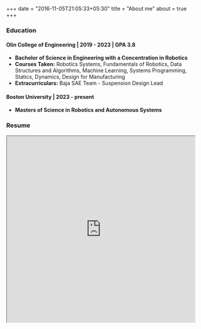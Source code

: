 +++
date = "2016-11-05T21:05:33+05:30"
title = "About me"
about = true
+++


### Education

#### Olin College of Engineering | 2019 - 2023 | GPA 3.8
- **Bachelor of Science in Engineering with a Concentration in Robotics**
- **Courses Taken:** Robotics Systems, Fundamentals of Robotics, Data Structures and Algorithms, Machine Learning, Systems Programming, Statics, Dynamics, Design for Manufacturing
- **Extracurriculars:** Baja SAE Team - Suspension Design Lead

#### Boston University | 2023 - present
- **Masters of Science in Robotics and Autonomous Systems** 


### Resume

<iframe src="https://drive.google.com/file/d/1bHSY64FA7RqQrIoqsixEvNArc_45WpWl/preview" width="100%" id="Iframe" height="500" </iframe>


